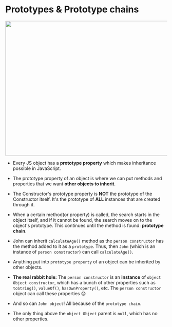 # Prototypes & Prototype chains

<p align="left">
  <img width="620" height="420" src="https://res.cloudinary.com/mostmojo/image/upload/v1560512736/Screenshot_2019-06-14_at_12.42.18.png">
</p>

* Every JS object has a **prototype property** which makes inheritance possible in JavaScript.
* The prototype property of an object is where we can put methods and properties that we want **other objects to inherit**.
* The Constructor's prototype property is **NOT** the prototype of the Constructor itself. It's the prototype of **ALL** instances that are created through it.
* When a certain method(or property) is called, the search starts in the object itself, and if it cannot be found, the search moves on to the object's prototype. This continues until the method is found: **prototype chain**.

* John can inherit `calculateAge()` method as the `person constructor` has the method added to it as a `prototype`. Thus, then `John` (which is an instance of `person constructor`) can call `calculateAge()`.
* Anything put into `prototype property` of an object can be inherited by other objects.
* **The real rabbit hole:** The `person constructor` is an **instance** of `object Object constructor`, which has a bunch of other properties such as `toString()`, `valueOf()`, `hasOwnProperty()`, etc. The `person constructor` object can call these properties 😊
* And so can `John object`! All because of the `prototype chain`.
* The only thing above the `object Object` parent is `null`, which has no other properties.